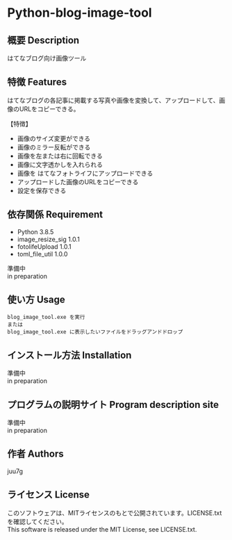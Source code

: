 # Python-blog-image-tool

## 概要 Description
はてなブログ向け画像ツール

## 特徴 Features
はてなブログの各記事に掲載する写真や画像を変換して、アップロードして、画像のURLをコピーできる。


【特徴】
- 画像のサイズ変更ができる
- 画像のミラー反転ができる
- 画像を左または右に回転できる
- 画像に文字透かしを入れられる
- 画像を はてなフォトライフにアップロードできる
- アップロードした画像のURLをコピーできる
- 設定を保存できる

## 依存関係 Requirement

- Python 3.8.5  
- image_resize_sig	1.0.1
- fotolifeUpload	1.0.1
- toml_file_util	1.0.0

準備中  
in preparation  

## 使い方 Usage

    blog_image_tool.exe を実行
	または
    blog_image_tool.exe に表示したいファイルをドラッグアンドドロップ


## インストール方法 Installation

準備中  
in preparation  

## プログラムの説明サイト Program description site

準備中  
in preparation  



## 作者 Authors
juu7g

## ライセンス License
このソフトウェアは、MITライセンスのもとで公開されています。LICENSE.txtを確認してください。  
This software is released under the MIT License, see LICENSE.txt.

